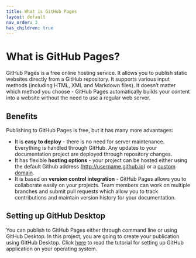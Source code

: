 ```yaml
---
title: What is GitHub Pages
layout: default
nav_order: 3
has_children: true
---
```


# What is GitHub Pages?

GitHub Pages is a free online hosting service. It allows you to publish static websites directly from a GitHub repository. It supports various input methods (including HTML, XML and Markdown files). It doesn’t matter which method you choose - GitHub Pages automatically builds your content into a website without the need to use a regular web server. 

## Benefits

Publishing to GitHub Pages is free, but it has many more advantages:

* It is **easy to deploy** - there is no need for server maintenance. Everything is handled through GitHub. Any updates to your documentation project are deployed through repository changes.
* It has flexible **hosting options** - your project can be hosted either using the default Github address (http://username.github.io) or a [custom domain](https://docs.github.com/en/pages/configuring-a-custom-domain-for-your-github-pages-site/about-custom-domains-and-github-pages).
* It is based on **version control integration** - GitHub Pages allows you to collaborate easily on your projects. Team members can work on multiple branches and submit pull requests which allow you to track contributions and maintain version history for your documentation.

## Setting up GitHub Desktop

You can publish to GitHub Pages either through command line or using GitHub Desktop. In this project, you are going to create your publication using GitHub Desktop. Click [here](/docs/2.1%20Setting%20up%20GitHub%20Desktop.md) to read the tutorial for setting up GitHub application on your operating system. 